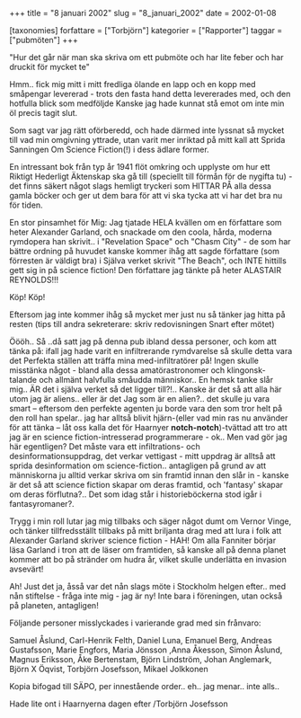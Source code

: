 +++
title = "8 januari 2002"
slug = "8_januari_2002"
date = 2002-01-08

[taxonomies]
forfattare = ["Torbjörn"]
kategorier = ["Rapporter"]
taggar = ["pubmöten"]
+++

"Hur det går när man ska skriva om ett pubmöte och har lite feber och har druckit för mycket te"

Hmm.. fick mig mitt i mitt fredliga ölande en lapp och en kopp med småpengar levererad - trots den fasta hand detta levererades med, och den hotfulla blick som medföljde Kanske jag hade kunnat stå emot om inte min öl precis tagit slut.

Som sagt var jag rätt oförberedd, och hade därmed inte lyssnat så mycket till vad min omgivning yttrade, utan varit mer inriktad på mitt kall att Sprida Sanningen Om Science Fiction(!) i dess ädlare former.

<!-- more -->

En intressant bok från typ år 1941 flöt omkring och upplyste om hur ett Riktigt Hederligt Äktenskap ska gå till (speciellt till förmån
för de nygifta tu) - det finns säkert något slags hemligt tryckeri som HITTAR PÅ alla dessa gamla böcker och ger ut dem bara för att vi ska tycka att vi har det bra nu för tiden.

En stor pinsamhet för Mig: Jag tjatade HELA kvällen om en författare som heter Alexander Garland, och snackade om den coola, hårda, moderna rymdopera han skrivit.. i "Revelation Space" och "Chasm City" - de som har bättre ordning på huvudet kanske kommer ihåg att sagde författare (som förresten är väldigt bra) i Själva verket skrivit "The Beach", och INTE hittills gett sig in på science fiction! Den författare jag tänkte på heter ALASTAIR REYNOLDS!!!

Köp! Köp!

Eftersom jag inte kommer ihåg så mycket mer just nu så tänker jag hitta på resten (tips till andra sekreterare: skriv redovisningen Snart efter mötet)

Öööh.. Så ..då satt jag på denna pub ibland dessa personer, och kom att tänka på: ifall jag hade varit en infiltrerande rymdvarelse så skulle detta vara det Perfekta ställen att träffa mina med-infiltratörer på! Ingen skulle misstänka något - bland alla dessa amatörastronomer och klingonsk-talande och allmänt halvfulla småudda människor.. En hemsk tanke slår mig.. ÄR det i själva verket så det ligger till?!.. Kanske är det så att alla här utom jag är aliens.. eller är det Jag som är en alien?.. det skulle ju vara smart – eftersom den perfekte agenten ju borde vara den som tror helt på den roll han spelar.. jag har alltså blivit hjärn-(eller vad min ras nu använder för att tänka – låt oss kalla det för Haarnyer <strong>notch-notch</strong>)-tvättad att tro att jag är en science fiction-intresserad programmerare - ok.. Men vad gör jag här egentligen? Det måste vara ett infiltrations- och desinformationsuppdrag, det verkar vettigast - mitt uppdrag är alltså att sprida desinformation om science-fiction.. antagligen på grund av att människorna ju alltid verkar skriva om sin framtid innan den slår in - kanske är det så att science fiction skapar om deras framtid, och 'fantasy' skapar om deras förflutna?.. Det som idag står i historieböckerna stod igår i fantasyromaner?.

Trygg i min roll lutar jag mig tillbaks och säger något dumt om Vernor Vinge, och tänker tillfredsställt tillbaks på mitt briljanta drag med att lura i folk att Alexander Garland skriver science fiction - HAH! Om alla Fanniter börjar läsa Garland i tron att de läser om framtiden, så kanske all på denna planet kommer att bo på stränder om hudra år, vilket skulle underlätta en invasion avsevärt!

Ah! Just det ja, åsså var det nån slags möte i Stockholm helgen efter.. med nån stiftelse - fråga inte mig - jag är ny! Inte bara i föreningen, utan också på planeten, antagligen!

Följande personer misslyckades i varierande grad med sin frånvaro:

Samuel Åslund, Carl-Henrik Felth, Daniel Luna, Emanuel Berg, Andreas Gustafsson, Marie Engfors, Maria Jönsson ,Anna Åkesson, Simon Åslund, Magnus Eriksson, Åke Bertenstam, Björn Lindström, Johan Anglemark, Björn X Öqvist, Torbjörn Josefsson, Mikael Jolkkonen

Kopia bifogad till SÄPO, per innestående order.. eh.. jag menar.. inte alls..

Hade lite ont i Haarnyerna dagen efter
/Torbjörn Josefsson
